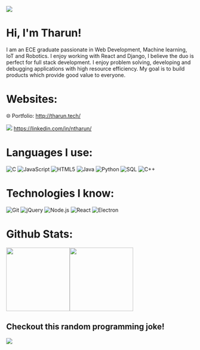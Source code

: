 ![](https://arturssmirnovs.github.io/github-profile-readme-generator/images/banner.png)

# Hi, I'm Tharun!
I am an ECE graduate passionate in Web Development, Machine learning, IoT and Robotics. I enjoy working with React and Django, I believe the duo is perfect for full stack development. I enjoy problem solving, developing and debugging applications with high resource efficiency. My goal is to build products which provide good value to everyone.

# Websites:

:globe_with_meridians:  Portfolio: http://tharun.tech/ 

![](https://img.shields.io/badge/-000000?style=flat&logo=Linkedin&logoColor=ffffff) https://linkedin.com/in/ntharun/ 


# Languages I use:

![C](https://img.shields.io/badge/-C-ffffff?style=flat&logo=C&logoColor=000000)
![JavaScript](https://img.shields.io/badge/-JavaScript-ffffff?style=flat&logo=javascript&logoColor=000000)
![HTML5](https://img.shields.io/badge/-HTML5-ffffff?style=flat&logo=HTML5)
![Java](https://img.shields.io/badge/-Java-ffffff?style=flat&logo=Java&logoColor=007396)
![Python](https://img.shields.io/badge/-Python-ffffff?style=flat&logo=python)
![SQL](https://img.shields.io/badge/-SQL-ffffff?style=flat&logo=MySQL)
![C++](https://img.shields.io/badge/-C++-ffffff?style=flat&logo=C%2B%2B&logoColor=00599C)

# Technologies I know:

![Git](https://img.shields.io/badge/-Git-ffffff?style=flat&logo=git&logoColor=F05032)
![jQuery](https://img.shields.io/badge/-jQuery-ffffff?style=flat&logo=jQuery&logoColor=0769AD)
![Node.js](https://img.shields.io/badge/-Node.js-ffffff?style=flat&logo=node.js&logoColor=339933)
![React](https://img.shields.io/badge/-React-ffffff?style=flat&logo=React&logoColor=61DAFB)
![Electron](https://img.shields.io/badge/-Linkedin-ffffff?style=flat&logo=Linkedin&logoColor=000000)


# Github Stats:

<img align="" height='170px' src="https://github-readme-stats.vercel.app/api?username=teslalord&show_icons=true&include_all_commits=true&line_height=21&theme=radical" /><img align="" height='170px' src="https://github-readme-stats.vercel.app/api/top-langs/?username=teslalord&layout=compact&theme=radical" />

## Checkout this random programming joke!
![](https://readme-jokes.vercel.app/api)
